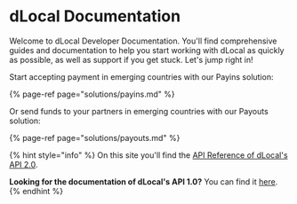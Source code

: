 # dLocal Documentation

Welcome to dLocal Developer Documentation. You'll find comprehensive guides and documentation to help you start working with dLocal as quickly as possible, as well as support if you get stuck. Let's jump right in!

Start accepting payment in emerging countries with our Payins solution:

{% page-ref page="solutions/payins.md" %}

Or send funds to your partners in emerging countries with our Payouts solution:

{% page-ref page="solutions/payouts.md" %}

{% hint style="info" %}
On this site you'll find the [API Reference of dLocal's API 2.0](api-documentation/payins-api-reference/).

**Looking for the documentation of dLocal's API 1.0?** You can find it [here](https://dlocal.com/developers).
{% endhint %}

